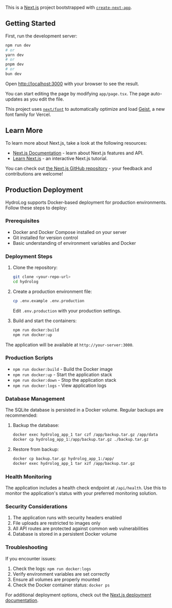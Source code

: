 This is a [Next.js](https://nextjs.org) project bootstrapped with [`create-next-app`](https://nextjs.org/docs/app/api-reference/cli/create-next-app).

## Getting Started

First, run the development server:

```bash
npm run dev
# or
yarn dev
# or
pnpm dev
# or
bun dev
```

Open [http://localhost:3000](http://localhost:3000) with your browser to see the result.

You can start editing the page by modifying `app/page.tsx`. The page auto-updates as you edit the file.

This project uses [`next/font`](https://nextjs.org/docs/app/building-your-application/optimizing/fonts) to automatically optimize and load [Geist](https://vercel.com/font), a new font family for Vercel.

## Learn More

To learn more about Next.js, take a look at the following resources:

- [Next.js Documentation](https://nextjs.org/docs) - learn about Next.js features and API.
- [Learn Next.js](https://nextjs.org/learn) - an interactive Next.js tutorial.

You can check out [the Next.js GitHub repository](https://github.com/vercel/next.js) - your feedback and contributions are welcome!

## Production Deployment

HydroLog supports Docker-based deployment for production environments. Follow these steps to deploy:

### Prerequisites

- Docker and Docker Compose installed on your server
- Git installed for version control
- Basic understanding of environment variables and Docker

### Deployment Steps

1. Clone the repository:
   ```bash
   git clone <your-repo-url>
   cd hydrolog
   ```

2. Create a production environment file:
   ```bash
   cp .env.example .env.production
   ```
   Edit `.env.production` with your production settings.

3. Build and start the containers:
   ```bash
   npm run docker:build
   npm run docker:up
   ```

The application will be available at `http://your-server:3000`.

### Production Scripts

- `npm run docker:build` - Build the Docker image
- `npm run docker:up` - Start the application stack
- `npm run docker:down` - Stop the application stack
- `npm run docker:logs` - View application logs

### Database Management

The SQLite database is persisted in a Docker volume. Regular backups are recommended:

1. Backup the database:
   ```bash
   docker exec hydrolog_app_1 tar czf /app/backup.tar.gz /app/data
   docker cp hydrolog_app_1:/app/backup.tar.gz ./backup.tar.gz
   ```

2. Restore from backup:
   ```bash
   docker cp backup.tar.gz hydrolog_app_1:/app/
   docker exec hydrolog_app_1 tar xzf /app/backup.tar.gz
   ```

### Health Monitoring

The application includes a health check endpoint at `/api/health`. Use this to monitor the application's status with your preferred monitoring solution.

### Security Considerations

1. The application runs with security headers enabled
2. File uploads are restricted to images only
3. All API routes are protected against common web vulnerabilities
4. Database is stored in a persistent Docker volume

### Troubleshooting

If you encounter issues:

1. Check the logs: `npm run docker:logs`
2. Verify environment variables are set correctly
3. Ensure all volumes are properly mounted
4. Check the Docker container status: `docker ps`

For additional deployment options, check out the [Next.js deployment documentation](https://nextjs.org/docs/app/building-your-application/deploying).
